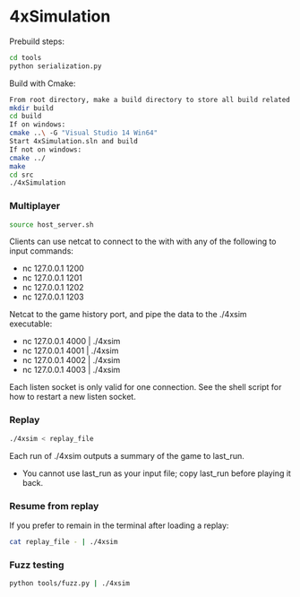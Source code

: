 # 4xSimulation

Prebuild steps:

```sh
cd tools
python serialization.py
```

Build with Cmake:
```sh
From root directory, make a build directory to store all build related artifacts.
mkdir build
cd build
If on windows:
cmake ..\ -G "Visual Studio 14 Win64"
Start 4xSimulation.sln and build
If not on windows:
cmake ../
make
cd src
./4xSimulation
```
### Multiplayer
```sh
source host_server.sh
```

Clients can use netcat to connect to the with with any of the following to input commands:
* nc 127.0.0.1 1200
* nc 127.0.0.1 1201
* nc 127.0.0.1 1202
* nc 127.0.0.1 1203

Netcat to the game history port, and pipe the data to the ./4xsim executable:
* nc 127.0.0.1 4000 | ./4xsim
* nc 127.0.0.1 4001 | ./4xsim
* nc 127.0.0.1 4002 | ./4xsim
* nc 127.0.0.1 4003 | ./4xsim

Each listen socket is only valid for one connection. See the shell script for how to restart a new listen socket.

### Replay
```sh
./4xsim < replay_file
```

Each run of ./4xsim outputs a summary of the game to last_run.

* You cannot use last_run as your input file; copy last_run before playing it back.

### Resume from replay
If you prefer to remain in the terminal after loading a replay:

```sh
cat replay_file - | ./4xsim
```

### Fuzz testing
```sh
python tools/fuzz.py | ./4xsim
```
